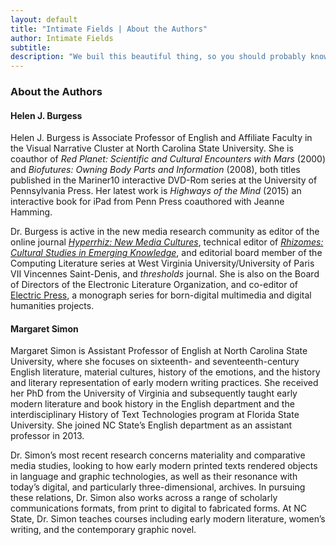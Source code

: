 ```yaml
---
layout: default
title: "Intimate Fields | About the Authors"
author: Intimate Fields
subtitle: 
description: "We buil this beautiful thing, so you should probably know who we are."
---
```

### About the Authors

#### Helen J. Burgess

Helen J. Burgess is Associate Professor of English and Affiliate Faculty in the Visual Narrative Cluster at North Carolina State University. She is coauthor of *Red Planet: Scientific and Cultural Encounters with Mars* (2000) and *Biofutures: Owning Body Parts and Information* (2008), both titles published in the Mariner10 interactive DVD-Rom series at the University of Pennsylvania Press. Her latest work is *Highways of the Mind* (2015) an interactive book for iPad from Penn Press coauthored with Jeanne Hamming.

Dr. Burgess is active in the new media research community as editor of the online journal [*Hyperrhiz: New Media Cultures*](http://hyperrhiz.io), technical editor of [*Rhizomes: Cultural Studies in Emerging Knowledge*](http://rhizomes.net), and editorial board member of the Computing Literature series at West Virginia University/University of Paris VII Vincennes Saint-Denis, and *thresholds* journal. She is also on the Board of Directors of the Electronic Literature Organization, and co-editor of [Electric Press](http://electric.press), a monograph series for born-digital multimedia and digital humanities projects.

#### Margaret Simon

Margaret Simon is Assistant Professor of English at North Carolina State University, where she focuses on sixteenth- and seventeenth-century English literature, material cultures, history of the emotions, and the history and literary representation of early modern writing practices. She received her PhD from the University of Virginia and subsequently taught early modern literature and book history in the English department and the interdisciplinary History of Text Technologies program at Florida State University. She joined NC State’s English department as an assistant professor in 2013.

Dr. Simon’s most recent research concerns materiality and comparative media studies, looking to how early modern printed texts rendered objects in language and graphic technologies, as well as their resonance with today’s digital, and particularly three-dimensional, archives. In pursuing these relations, Dr. Simon also works across a range of scholarly communications formats, from print to digital to fabricated forms. At NC State, Dr. Simon teaches courses including early modern literature, women’s writing, and the contemporary graphic novel.
